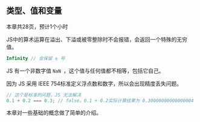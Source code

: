 ## 类型、值和变量

本章共28页，预计1个小时

JS中的算术运算在溢出、下溢或被零整除时不会报错，会返回一个特殊的无穷值。

```js
Infinity // 会保留 ± 号
```

JS 有一个非数字值 `NaN `，这个值与任何值都不相等，包括它自己。

因为 JS 采用 IEEE 754标准定义浮点数和数字，所以会出现精度丢失问题。

```js
// 这个是标准的问题，JS 无法解决
0.1 + 0.2 === 0.3; // false。0.1 + 0.2实际计算结果为 0.30000000000000004
```

本章对一些基础的概念做了简单的介绍。